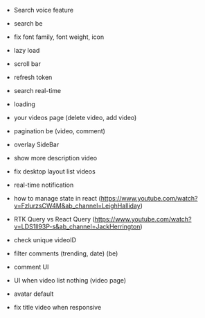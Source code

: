 - Search voice feature
- search be
- fix font family, font weight, icon
- lazy load
- scroll bar
- refresh token
- search real-time
- loading
- your videos page (delete video, add video)
- pagination be (video, comment)
- overlay SideBar
- show more description video
- fix desktop layout list videos
- real-time notification
- how to manage state in react (https://www.youtube.com/watch?v=FzlurzsCW4M&ab_channel=LeighHalliday)
- RTK Query vs React Query (https://www.youtube.com/watch?v=LDS1ll93P-s&ab_channel=JackHerrington)
- check unique videoID
- filter comments (trending, date) (be)
- comment UI
- UI when video list nothing (video page)
- avatar default

- fix title video when responsive
